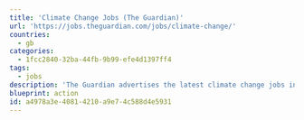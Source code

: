 ```yaml
---
title: 'Climate Change Jobs (The Guardian)'
url: 'https://jobs.theguardian.com/jobs/climate-change/'
countries:
  - gb
categories:
  - 1fcc2840-32ba-44fb-9b99-efe4d1397ff4
tags:
  - jobs
description: 'The Guardian advertises the latest climate change jobs in the UK and some areas of Europe/Asia.'
blueprint: action
id: a4978a3e-4081-4210-a9e7-4c588d4e5931
---
```

